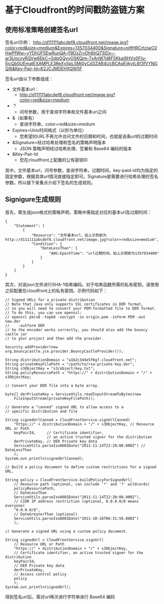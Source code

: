 # 基于Cloudfront的时间戳防盗链方案

## 使用标准策略创建签名url
签名url示例：
http://d111111abcdef8.cloudfront.net/image.jpg?color=red&size=medium&Expires=1357034400&Signature=nitfHRCrtziwO2HwPfWw~yYDhUF5EwRunQA-j19DzZrvDh6hQ73lDx~-ar3UocvvRQVw6EkC~GdpGQyyOSKQim-TxAnW7d8F5Kkai9HVx0FIu-5jcQb0UEmatEXAMPLE3ReXySpLSMj0yCd3ZAB4UcBCAqEijkytL6f3fVYNGQI6&Key-Pair-Id=K2JCJMDEHXQW5F

签名url由以下参数组成：
* 文件基本url：
  * http://d111111abcdef8.cloudfront.net/image.jpg?color=red&size=medium
* ？
  * 问号参数，用于查询字符串和文件基本url之间
* &（如果有）
  * 查询字符串，color=red&size=medium
* Expires=Unix时间格式（以秒为单位）
  * 您希望的URL不再允许访问文件的日期和时间，也就是该条url的过期时间
* &Signature=经过哈希处理和签名的策略声明版本
  * JSON 策略声明经过哈希处理、签署和 Base64 编码的版本
* &Key-Pair-Id
  * 您在cloudfront上配置的公有密钥ID

其中，文件基本url，问号参数，查询字符串，过期时间，key-paid-id均为指定的固定参数，根据具体url情况直接指定即可。Signature是需要进行哈希处理的签名参数。所以接下来重点介绍下签名的生成规则。


## Signigure生成规则

首先，需生成json格式的策略声明，策略中需指定对应的基本url及过期时间：

```
{
    "Statement": [
        {
            "Resource": "文件基本url，如上示例即为http://d111111abcdef8.cloudfront.net/image.jpg?color=red&size=medium",
            "Condition": {
                "DateLessThan": {
                    "AWS:EpochTime": "url过期时间，如上示例即为1357034400"
                }
            }
        }
    ]
}
```


其次，对该json文件进行SHA-1哈希编码。对于哈希函数所需的私有密钥，请使用之前配置在cloudfront上的私有密钥。示例代码如下：
```
// Signed URLs for a private distribution
// Note that Java only supports SSL certificates in DER format, 
// so you will need to convert your PEM-formatted file to DER format. 
// To do this, you can use openssl:
// openssl pkcs8 -topk8 -nocrypt -in origin.pem -inform PEM -out new.der 
//    -outform DER 
// So the encoder works correctly, you should also add the bouncy castle jar
// to your project and then add the provider.

Security.addProvider(new org.bouncycastle.jce.provider.BouncyCastleProvider());

String distributionDomain = "a1b2c3d4e5f6g7.cloudfront.net";
String privateKeyFilePath = "/path/to/rsa-private-key.der";
String s3ObjectKey = "s3/object/key.txt";
String policyResourcePath = "https://" + distributionDomain + "/" + s3ObjectKey;

// Convert your DER file into a byte array.

byte[] derPrivateKey = ServiceUtils.readInputStreamToBytes(new
    FileInputStream(privateKeyFilePath));

// Generate a "canned" signed URL to allow access to a 
// specific distribution and file

String signedUrlCanned = CloudFrontService.signUrlCanned(
    "https://" + distributionDomain + "/" + s3ObjectKey, // Resource URL or Path
    keyPairId,     // Certificate identifier, 
                   // an active trusted signer for the distribution
    derPrivateKey, // DER Private key data
    ServiceUtils.parseIso8601Date("2011-11-14T22:20:00.000Z") // DateLessThan
    );
System.out.println(signedUrlCanned);

// Build a policy document to define custom restrictions for a signed URL.

String policy = CloudFrontService.buildPolicyForSignedUrl(
    // Resource path (optional, can include '*' and '?' wildcards)
    policyResourcePath, 
    // DateLessThan
    ServiceUtils.parseIso8601Date("2011-11-14T22:20:00.000Z"), 
    // CIDR IP address restriction (optional, 0.0.0.0/0 means everyone)
    "0.0.0.0/0", 
    // DateGreaterThan (optional)
    ServiceUtils.parseIso8601Date("2011-10-16T06:31:56.000Z")
    );

// Generate a signed URL using a custom policy document.

String signedUrl = CloudFrontService.signUrl(
    // Resource URL or Path
    "https://" + distributionDomain + "/" + s3ObjectKey, 
    // Certificate identifier, an active trusted signer for the distribution
    keyPairId,     
    // DER Private key data
    derPrivateKey, 
    // Access control policy
    policy 
    );
System.out.println(signedUrl);
```

得到签名url后，需对url再次进行字符串进行 Base64 编码









